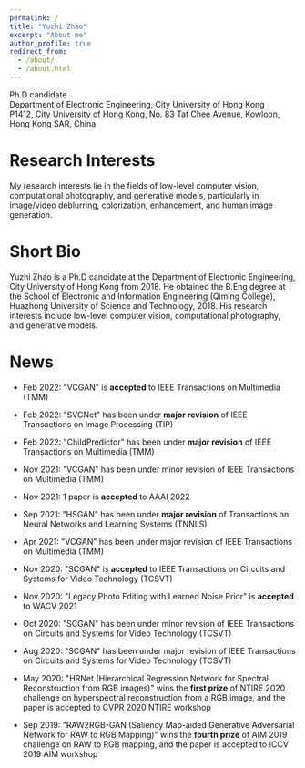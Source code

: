 ```yaml
---
permalink: /
title: "Yuzhi Zhao"
excerpt: "About me"
author_profile: true
redirect_from: 
  - /about/
  - /about.html
---
```


Ph.D candidate <br>
Department of Electronic Engineering, City University of Hong Kong <br>
P1412, City University of Hong Kong, No. 83 Tat Chee Avenue, Kowloon, Hong Kong SAR, China

**Research Interests**
======
My research interests lie in the fields of low-level computer vision, computational photography, and generative models, particularly in image/video deblurring, colorization, enhancement, and human image generation. 

**Short Bio**
======
Yuzhi Zhao is a Ph.D candidate at the Department of Electronic Engineering, City University of Hong Kong from 2018. He obtained the B.Eng degree at the School of Electronic and Information Engineering (Qiming College), Huazhong University of Science and Technology, 2018. His research interests include low-level computer vision, computational photography, and generative models.

**News**
======
- Feb 2022: "VCGAN" is **accepted** to IEEE Transactions on Multimedia (TMM)

- Feb 2022: "SVCNet" has been under **major revision** of IEEE Transactions on Image Processing (TIP)

- Feb 2022: "ChildPredictor" has been under **major revision** of IEEE Transactions on Multimedia (TMM)

- Nov 2021: "VCGAN" has been under minor revision of IEEE Transactions on Multimedia (TMM)

- Nov 2021: 1 paper is **accepted** to AAAI 2022

- Sep 2021: "HSGAN" has been under **major revision** of Transactions on Neural Networks and Learning Systems (TNNLS)

- Apr 2021: "VCGAN" has been under major revision of IEEE Transactions on Multimedia (TMM)

- Nov 2020: "SCGAN" is **accepted** to IEEE Transactions on Circuits and Systems for Video Technology (TCSVT)

- Nov 2020: "Legacy Photo Editing with Learned Noise Prior" is **accepted** to WACV 2021

- Oct 2020: "SCGAN" has been under minor revision of IEEE Transactions on Circuits and Systems for Video Technology (TCSVT)

- Aug 2020: "SCGAN" has been under major revision of IEEE Transactions on Circuits and Systems for Video Technology (TCSVT)

- May 2020: "HRNet (Hierarchical Regression Network for Spectral Reconstruction from RGB images)" wins the **first prize** of NTIRE 2020 challenge on hyperspectral reconstruction from a RGB image, and the paper is accepted to CVPR 2020 NTIRE workshop

- Sep 2019: "RAW2RGB-GAN (Saliency Map-aided Generative Adversarial Network for RAW to RGB Mapping)" wins the **fourth prize** of AIM 2019 challenge on RAW to RGB mapping, and the paper is accepted to ICCV 2019 AIM workshop
